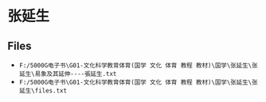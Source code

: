 # 张延生

## Files

- `F:/5000G电子书\G01-文化科学教育体育(国学 文化 体育 教程 教材)\国学\张延生\张延生\易象及其延伸----張延生.txt`
- `F:/5000G电子书\G01-文化科学教育体育(国学 文化 体育 教程 教材)\国学\张延生\张延生\files.txt`
